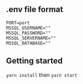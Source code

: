 ## .env file format

```env
PORT=port
MSSQL_USERNAME=""
MSSQL_PASSWORD=""
MSSQL_SERVERNAME=""
MSSQL_DATABASE=""
```

## Getting started

`yarn install` then `yarn start`
